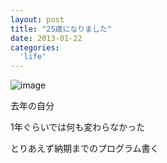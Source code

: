 ```yaml
---
layout: post
title: "25歳になりました"
date: 2013-01-22
categories:
  'life'
---
```


![image](https://lh6.googleusercontent.com/-WIyjTfgk1Uc/UWlAsazqCFI/AAAAAAAAEE8/DaWEW_h96zc/s719/IMG_0129.JPG)

去年の自分

1年ぐらいでは何も変わらなかった

とりあえず納期までのプログラム書く
